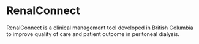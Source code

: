RenalConnect
============

RenalConnect is a clinical management tool developed in British Columbia to improve quality of care and patient outcome in peritoneal dialysis.